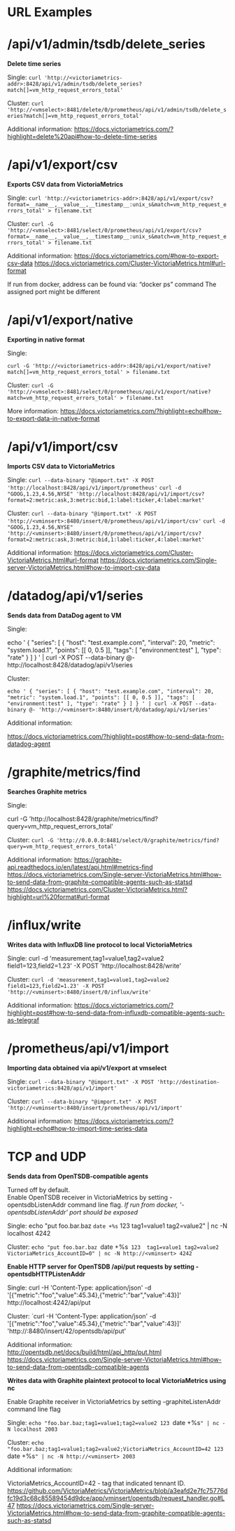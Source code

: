 # URL Examples




# /api/v1/admin/tsdb/delete_series

**Delete time series**
 
Single:
`curl 'http://<victoriametrics-addr>:8428/api/v1/admin/tsdb/delete_series?match[]=vm_http_request_errors_total'`
 
Cluster:
`curl 'http://<vmselect>:8481/delete/0/prometheus/api/v1/admin/tsdb/delete_series?match[]=vm_http_request_errors_total'`


Additional information:
https://docs.victoriametrics.com/?highlight=delete%20api#how-to-delete-time-series 


# /api/v1/export/csv

**Exports CSV data from VictoriaMetrics**
 
Single:
`curl 'http://<victoriametrics-addr>:8428/api/v1/export/csv?format=__name__,__value__,__timestamp__:unix_s&match=vm_http_request_errors_total' > filename.txt`
 
Cluster:
`curl -G 'http://<vmselect>:8481/select/0/prometheus/api/v1/export/csv?format=__name__,__value__,__timestamp__:unix_s&match=vm_http_request_errors_total' > filename.txt`

Additional information: 
https://docs.victoriametrics.com/#how-to-export-csv-data 
https://docs.victoriametrics.com/Cluster-VictoriaMetrics.html#url-format 

If run from docker, <vminsert> address can be found via: “docker ps” command
The assigned port might be different


# /api/v1/export/native
  
**Exporting in native format**

Single:
 
`curl -G 'http://<victoriametrics-addr>:8428/api/v1/export/native?match[]=vm_http_request_errors_total' > filename.txt`
 
Cluster:
`curl -G 'http://<vmselect>:8481/select/0/prometheus/api/v1/export/native?match=vm_http_request_errors_total' > filename.txt`


More information:
https://docs.victoriametrics.com/?highlight=echo#how-to-export-data-in-native-format



# /api/v1/import/csv 

**Imports CSV data to VictoriaMetrics**
 
Single:
`curl --data-binary "@import.txt" -X POST 'http://localhost:8428/api/v1/import/prometheus'`
`curl -d "GOOG,1.23,4.56,NYSE" 'http://localhost:8428/api/v1/import/csv?format=2:metric:ask,3:metric:bid,1:label:ticker,4:label:market'`
 
Cluster:
`curl --data-binary "@import.txt" -X POST  'http://<vminsert>:8480/insert/0/prometheus/api/v1/import/csv'`
`curl -d "GOOG,1.23,4.56,NYSE" 'http://<vminsert>:8480/insert/0/prometheus/api/v1/import/csv?format=2:metric:ask,3:metric:bid,1:label:ticker,4:label:market'`

Additional information: 
https://docs.victoriametrics.com/Cluster-VictoriaMetrics.html#url-format
https://docs.victoriametrics.com/Single-server-VictoriaMetrics.html#how-to-import-csv-data 







# /datadog/api/v1/series

**Sends data from DataDog agent to VM**
 
Single:

echo '
{
  "series": [
    {
      "host": "test.example.com",
      "interval": 20,
      "metric": "system.load.1",
      "points": [[
        0,
        0.5
      ]],
      "tags": [
        "environment:test"
      ],
      "type": "rate"
    }
  ]
}
' | curl -X POST --data-binary @- http://localhost:8428/datadog/api/v1/series


 
Cluster:

`echo '
{
  "series": [
    {
      "host": "test.example.com",
      "interval": 20,
      "metric": "system.load.1",
      "points": [[
        0,
        0.5
      ]],
      "tags": [
        "environment:test"
      ],
      "type": "rate"
    }
  ]
}
' | curl -X POST --data-binary @- 'http://<vminsert>:8480/insert/0/datadog/api/v1/series'`

Additional information:

https://docs.victoriametrics.com/?highlight=post#how-to-send-data-from-datadog-agent 



# /graphite/metrics/find

**Searches Graphite metrics**

 
Single:

curl -G 'http://localhost:8428/graphite/metrics/find?query=vm_http_request_errors_total'



 
Cluster:
`curl -G 'http://0.0.0.0:8481/select/0/graphite/metrics/find?query=vm_http_request_errors_total'`

Additional information:
https://graphite-api.readthedocs.io/en/latest/api.html#metrics-find
https://docs.victoriametrics.com/Single-server-VictoriaMetrics.html#how-to-send-data-from-graphite-compatible-agents-such-as-statsd 
https://docs.victoriametrics.com/Cluster-VictoriaMetrics.html?highlight=url%20format#url-format








# /influx/write

**Writes data with InfluxDB line protocol to local VictoriaMetrics**

 
Single:
curl -d 'measurement,tag1=value1,tag2=value2 field1=123,field2=1.23' -X POST 'http://localhost:8428/write'

Cluster:
`curl -d 'measurement,tag1=value1,tag2=value2 field1=123,field2=1.23' -X POST 'http://<vminsert>:8480/insert/0/influx/write'`

Additional information:
https://docs.victoriametrics.com/?highlight=post#how-to-send-data-from-influxdb-compatible-agents-such-as-telegraf 




# /prometheus/api/v1/import

**Importing data obtained via api/v1/export at vmselect**

 
Single:
`curl --data-binary "@import.txt" -X POST 'http://destination-victoriametrics:8428/api/v1/import'`

 
Cluster:
`curl --data-binary "@import.txt" -X POST 'http://<vminsert>:8480/insert/prometheus/api/v1/import'`


Additional information:
https://docs.victoriametrics.com/?highlight=echo#how-to-import-time-series-data



# TCP and UDP

**Sends data from OpenTSDB-compatible agents**

Turned off by default.  
Enable OpenTSDB receiver in VictoriaMetrics by setting -opentsdbListenAddr command line flag.
*If run from docker, '-opentsdbListenAddr' port should be exposed*

 
Single:
echo "put foo.bar.baz `date +%s` 123 tag1=value1 tag2=value2" | nc -N localhost 4242



Cluster:
`echo "put foo.bar.baz `date +%s` 123  tag1=value1 tag2=value2 VictoriaMetrics_AccountID=0" | nc -N http://<vminsert> 4242`




**Enable HTTP server for OpenTSDB /api/put requests by setting -opentsdbHTTPListenAddr**
 
Single:
curl -H 'Content-Type: application/json' -d '[{"metric":"foo","value":45.34},{"metric":"bar","value":43}]' http://localhost:4242/api/put


Cluster:
`curl -H 'Content-Type: application/json' -d '[{"metric":"foo","value":45.34},{"metric":"bar","value":43}]'
 'http://<vminsert>:8480/insert/42/opentsdb/api/put'



Additional information:
http://opentsdb.net/docs/build/html/api_http/put.html
https://docs.victoriametrics.com/Single-server-VictoriaMetrics.html#how-to-send-data-from-opentsdb-compatible-agents





**Writes data with Graphite plaintext protocol to local VictoriaMetrics using nc**

Enable Graphite receiver in VictoriaMetrics by setting -graphiteListenAddr command line flag
 
Single:
`echo "foo.bar.baz;tag1=value1;tag2=value2 123 `date +%s`" |
 nc -N localhost 2003`

 
Cluster:
`echo "foo.bar.baz;tag1=value1;tag2=value2;VictoriaMetrics_AccountID=42 123 `date +%s`" | nc -N http://<vminsert> 2003`


Additional information:

VictoriaMetrics_AccountID=42 - tag that indicated tennant ID.
https://github.com/VictoriaMetrics/VictoriaMetrics/blob/a3eafd2e7fc75776dfc19d3c68c85589454d9dce/app/vminsert/opentsdb/request_handler.go#L47 
https://docs.victoriametrics.com/Single-server-VictoriaMetrics.html#how-to-send-data-from-graphite-compatible-agents-such-as-statsd




